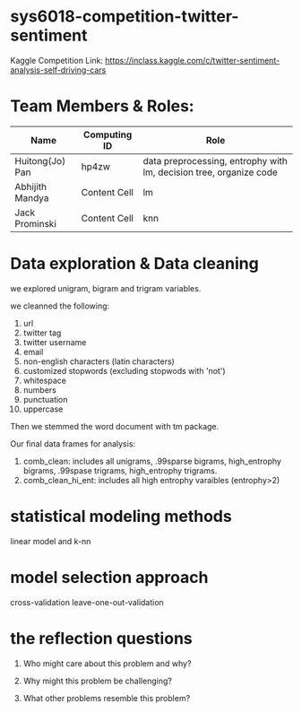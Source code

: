 # sys6018-competition-twitter-sentiment
Kaggle Competition Link: https://inclass.kaggle.com/c/twitter-sentiment-analysis-self-driving-cars
  
# Team Members & Roles:
|    Name         | Computing ID  |    Role       |
| -------------   | ------------- | ------------- |
| Huitong(Jo) Pan | hp4zw         | data preprocessing, entrophy with lm, decision tree, organize code              |
| Abhijith Mandya | Content Cell  | lm            |
| Jack Prominski  | Content Cell  | knn           |

# Data exploration & Data cleaning 
we explored unigram, bigram and trigram variables.

we cleanned the following:
1. url
2. twitter tag
3. twitter username
4. email
5. non-english characters (latin characters)
6. customized stopwords (excluding stopwods with 'not')
7. whitespace
8. numbers
9. punctuation
10. uppercase

Then we stemmed the word document with tm package.

Our final data frames for analysis:
1. comb_clean: includes all unigrams, .99sparse bigrams, high_entrophy bigrams, .99spase trigrams, high_entrophy trigrams. 
2. comb_clean_hi_ent: includes all high entrophy varaibles (entrophy>2)

# statistical modeling methods
linear model and k-nn

# model selection approach 
cross-validation
leave-one-out-validation

# the reflection questions
1. Who might care about this problem and why?
 
2. Why might this problem be challenging?

3. What other problems resemble this problem?
